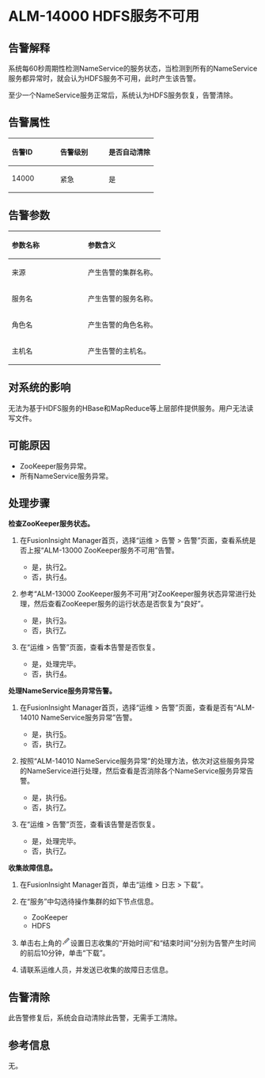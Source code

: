 # ALM-14000 HDFS服务不可用<a name="ALM-14000"></a>

## 告警解释<a name="section18794533"></a>

系统每60秒周期性检测NameService的服务状态，当检测到所有的NameService服务都异常时，就会认为HDFS服务不可用，此时产生该告警。

至少一个NameService服务正常后，系统认为HDFS服务恢复，告警清除。

## 告警属性<a name="section34933073"></a>

<a name="table52262125"></a>
<table><thead align="left"><tr id="row24697033"><th class="cellrowborder" valign="top" width="33.33333333333333%" id="mcps1.1.4.1.1"><p id="p54302662"><a name="p54302662"></a><a name="p54302662"></a>告警ID</p>
</th>
<th class="cellrowborder" valign="top" width="33.33333333333333%" id="mcps1.1.4.1.2"><p id="p36439520"><a name="p36439520"></a><a name="p36439520"></a>告警级别</p>
</th>
<th class="cellrowborder" valign="top" width="33.33333333333333%" id="mcps1.1.4.1.3"><p id="p65919998"><a name="p65919998"></a><a name="p65919998"></a>是否自动清除</p>
</th>
</tr>
</thead>
<tbody><tr id="row37919625"><td class="cellrowborder" valign="top" width="33.33333333333333%" headers="mcps1.1.4.1.1 "><p id="p51590760"><a name="p51590760"></a><a name="p51590760"></a>14000</p>
</td>
<td class="cellrowborder" valign="top" width="33.33333333333333%" headers="mcps1.1.4.1.2 "><p id="p18102020"><a name="p18102020"></a><a name="p18102020"></a>紧急</p>
</td>
<td class="cellrowborder" valign="top" width="33.33333333333333%" headers="mcps1.1.4.1.3 "><p id="p56977476"><a name="p56977476"></a><a name="p56977476"></a>是</p>
</td>
</tr>
</tbody>
</table>

## 告警参数<a name="section45962205"></a>

<a name="table51772816"></a>
<table><thead align="left"><tr id="row55869420"><th class="cellrowborder" valign="top" width="50%" id="mcps1.1.3.1.1"><p id="p29129184"><a name="p29129184"></a><a name="p29129184"></a>参数名称</p>
</th>
<th class="cellrowborder" valign="top" width="50%" id="mcps1.1.3.1.2"><p id="p10653667"><a name="p10653667"></a><a name="p10653667"></a>参数含义</p>
</th>
</tr>
</thead>
<tbody><tr id="row136842296329"><td class="cellrowborder" valign="top" width="50%" headers="mcps1.1.3.1.1 "><p id="p156438591896"><a name="p156438591896"></a><a name="p156438591896"></a>来源</p>
</td>
<td class="cellrowborder" valign="top" width="50%" headers="mcps1.1.3.1.2 "><p id="p187931338134115"><a name="p187931338134115"></a><a name="p187931338134115"></a>产生告警的集群名称。</p>
</td>
</tr>
<tr id="row57640736"><td class="cellrowborder" valign="top" width="50%" headers="mcps1.1.3.1.1 "><p id="p65062640"><a name="p65062640"></a><a name="p65062640"></a>服务名</p>
</td>
<td class="cellrowborder" valign="top" width="50%" headers="mcps1.1.3.1.2 "><p id="p22422626"><a name="p22422626"></a><a name="p22422626"></a>产生告警的服务名称。</p>
</td>
</tr>
<tr id="row477048"><td class="cellrowborder" valign="top" width="50%" headers="mcps1.1.3.1.1 "><p id="p35626567"><a name="p35626567"></a><a name="p35626567"></a>角色名</p>
</td>
<td class="cellrowborder" valign="top" width="50%" headers="mcps1.1.3.1.2 "><p id="p42904606"><a name="p42904606"></a><a name="p42904606"></a>产生告警的角色名称。</p>
</td>
</tr>
<tr id="row50597141"><td class="cellrowborder" valign="top" width="50%" headers="mcps1.1.3.1.1 "><p id="p51620924"><a name="p51620924"></a><a name="p51620924"></a>主机名</p>
</td>
<td class="cellrowborder" valign="top" width="50%" headers="mcps1.1.3.1.2 "><p id="p47406613"><a name="p47406613"></a><a name="p47406613"></a>产生告警的主机名。</p>
</td>
</tr>
</tbody>
</table>

## 对系统的影响<a name="section11006666"></a>

无法为基于HDFS服务的HBase和MapReduce等上层部件提供服务。用户无法读写文件。

## 可能原因<a name="section31951138"></a>

-   ZooKeeper服务异常。
-   所有NameService服务异常。

## 处理步骤<a name="section19124788"></a>

**检查ZooKeeper服务状态。**

1.  在FusionInsight Manager首页，选择“运维 \> 告警 \> 告警”页面，查看系统是否上报“ALM-13000 ZooKeeper服务不可用”告警。
    -   是，执行[2](#li43268947161840)。
    -   否，执行[4](#li32841804161840)。

2.  <a name="li43268947161840"></a>参考“ALM-13000 ZooKeeper服务不可用”对ZooKeeper服务状态异常进行处理，然后查看ZooKeeper服务的运行状态是否恢复为“良好”。
    -   是，执行[3](#li40737202161840)。
    -   否，执行[7](#li57092876161840)。

3.  <a name="li40737202161840"></a>在“运维 \> 告警”页面，查看本告警是否恢复。
    -   是，处理完毕。
    -   否，执行[4](#li32841804161840)。


**处理NameService服务异常告警。**

1.  <a name="li32841804161840"></a>在FusionInsight Manager首页，选择“运维 \> 告警”页面，查看是否有“ALM-14010 NameService服务异常”告警。
    -   是，执行[5](#li19543101161840)。
    -   否，执行[7](#li57092876161840)。

2.  <a name="li19543101161840"></a>按照“ALM-14010 NameService服务异常”的处理方法，依次对这些服务异常的NameService进行处理，然后查看是否消除各个NameService服务异常告警。
    -   是，执行[6](#li36169814161840)。
    -   否，执行[7](#li57092876161840)。

3.  <a name="li36169814161840"></a>在“运维 \> 告警”页签，查看该告警是否恢复。
    -   是，处理完毕。
    -   否，执行[7](#li57092876161840)。


**收集故障信息。**

1.  <a name="li57092876161840"></a>在FusionInsight Manager首页，单击“运维 \> 日志 \> 下载”。
2.  在“服务”中勾选待操作集群的如下节点信息。
    -   ZooKeeper
    -   HDFS

3.  单击右上角的![](figures/zh-cn_image_0263895382.png)设置日志收集的“开始时间”和“结束时间”分别为告警产生时间的前后10分钟，单击“下载”。
4.  请联系运维人员，并发送已收集的故障日志信息。

## 告警清除<a name="section169311343318"></a>

此告警修复后，系统会自动清除此告警，无需手工清除。

## 参考信息<a name="section37905371"></a>

无。

